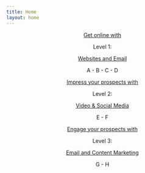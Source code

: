 ```yaml
---
title: Home
layout: home
---
```

<center>
<div class="" style="min-height: 300px">



   <p style="text-decoration: underline">  Get online with </p>
   <p>  Level 1: </p>
   <p>  <a href="/level-1" target="_blank"> Websites   and   Email </a></p>
   <p> A - B - C - D  </p>
 
   <p style="text-decoration: underline">  Impress your prospects with  </p>
   <p> Level 2:  </p>
   <p><a href="/level-2" target="_blank"> Video   &   Social   Media</a>   </p>
   <p> E - F </p>

   <p style="text-decoration: underline">  Engage your prospects with  </p>
   <p> Level 3:   </p>
   <p> <a href="/level-3" target="_blank"> Email   and   Content   Marketing</a>  </p>
   <p> G - H </p>

</div>
</center>
